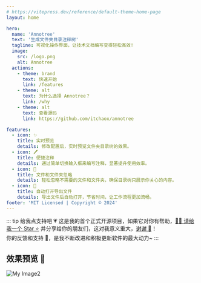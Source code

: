```yaml
---
# https://vitepress.dev/reference/default-theme-home-page
layout: home

hero:
  name: 'Annotree'
  text: '生成文件夹目录注释树'
  tagline: 可视化操作界面，让技术文档编写变得轻松高效!
  image:
    src: /logo.png
    alt: Annotree
  actions:
    - theme: brand
      text: 快速开始
      link: /features
    - theme: alt
      text: 为什么选择 Annotree？
      link: /why
    - theme: alt
      text: 查看源码
      link: https://github.com/itchaox/annotree

features:
  - icon: ✨
    title: 实时预览
    details: 修改配置后，实时预览文件夹目录树的效果。
  - icon: 🖊️
    title: 便捷注释
    details: 通过简单切换输入框来编写注释，显著提升使用效率。
  - icon: 🚫
    title: 文件和文件夹忽略
    details: 轻松忽略不需要的文件和文件夹，确保目录树只展示你关心的内容。
  - icon: 📂
    title: 自动打开导出文件
    details: 导出文件后自动打开，节省时间，让工作流程更加流畅。
footer: 'MIT Licensed | Copyright © 2024'
---
```


::: tip 给我点支持吧 💗
这是我的首个正式开源项目，如果它对你有帮助，[🙏🏻 请给我一个 Star ⭐️](https://github.com/itchaox/annotree) 并分享给你的朋友们，这对我意义重大，[谢谢 💖](https://github.com/itchaox/annotree)！  
你的反馈和支持 💯，是我不断改进和积极更新软件的最大动力~
:::

## 效果预览 🎉

![My Image2](/demo-zh.gif)
